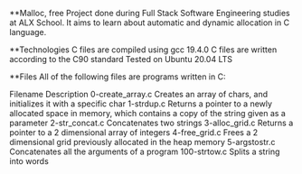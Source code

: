 **Malloc, free
Project done during Full Stack Software Engineering studies at ALX School. It aims to learn about automatic and dynamic allocation in C language.


**Technologies
C files are compiled using gcc 19.4.0
C files are written according to the C90 standard
Tested on Ubuntu 20.04 LTS


**Files
All of the following files are programs written in C:

Filename	        Description
0-create_array.c	Creates an array of chars, and initializes it with a specific char
1-strdup.c	        Returns a pointer to a newly allocated space in memory, which contains a copy of the string given as a parameter
2-str_concat.c	         Concatenates two strings
3-alloc_grid.c	         Returns a pointer to a 2 dimensional array of integers
4-free_grid.c	Frees a 2 dimensional grid previously allocated in the heap memory
5-argstostr.c	Concatenates all the arguments of a program
100-strtow.c	Splits a string into words
